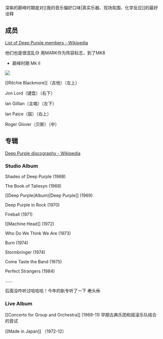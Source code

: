 ---
---

深紫的巅峰时期是对[[我的音乐偏好口味|真实乐器、现场氛围、化学反应]]的最好诠释

## 成员

[List of Deep Purple members - Wikipedia](https://en.wikipedia.org/wiki/List_of_Deep_Purple_members)

他们也是很混乱😓 用MARK作为阵容标志，到了MK8

- 巅峰时期 Mk II

![](https://picture-guan.oss-cn-hangzhou.aliyuncs.com/20220818143904.png)

[[Ritchie Blackmore]]（吉他）（左上）

Jon Lord（键盘）（右下）

Ian Gilllan（主唱）（左下）

Ian Paice（鼓）（右上）

Roger Glover（贝斯）（中）

## 专辑

[Deep Purple discography - Wikipedia](https://en.wikipedia.org/wiki/Deep_Purple_discography)

### Studio Album

Shades of Deep Purple (1968)

The Book of Taliesyn (1968)

[[Deep Purple(Album)|Deep Purple]] (1969)

Deep Purple in Rock (1970)

Fireball (1971)

[[Machine Head]] (1972)

Who Do We Think We Are (1973)

Burn (1974)

Stormbringer (1974)

Come Taste the Band (1975)

Perfect Strangers (1984)

……

后面没咋听过哈哈哈！今年的新专听了一下 ~~老头乐~~


### Live Album

[[Concerto for Group and Orchestra]] (1969-11) 早期古典乐团和摇滚乐队结合的尝试

[[Made in Japan]] （1972-12）